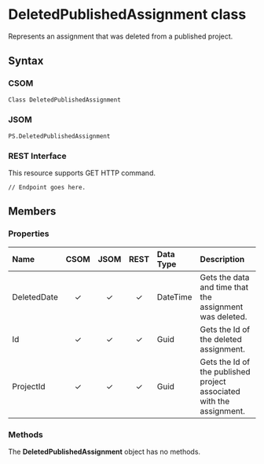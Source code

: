 
# DeletedPublishedAssignment class
Represents an assignment that was deleted from a published project.

## Syntax

### CSOM

```C#
Class DeletedPublishedAssignment
```

### JSOM

```
PS.DeletedPublishedAssignment
```

### REST Interface

This resource supports GET HTTP command.

<!-- The following endpoint is for an assignment. I don't know how to edit it for DeletedPublishedAssignment.

     http://<sitecollection>/<site>/_api/ProjectServer/Projects('projectid')/Assignments('assignmentid') 
-->

```
// Endpoint goes here.
```


## Members

### Properties

|**Name**|**CSOM**|**JSOM**|**REST**|**Data Type**|**Description**|
|:-----|:-----:|:-----:|:-----:|:-----|:-----|
|DeletedDate|&#x2713;|&#x2713;|&#x2713;|DateTime|Gets the data and time that the assignment was deleted.|
|Id|&#x2713;|&#x2713;|&#x2713;|Guid| Gets the Id of the deleted assignment.|
|ProjectId|&#x2713;|&#x2713;|&#x2713;|Guid|Gets the Id of the published project associated with the assignment.|


### Methods

The **DeletedPublishedAssignment** object has no methods.

